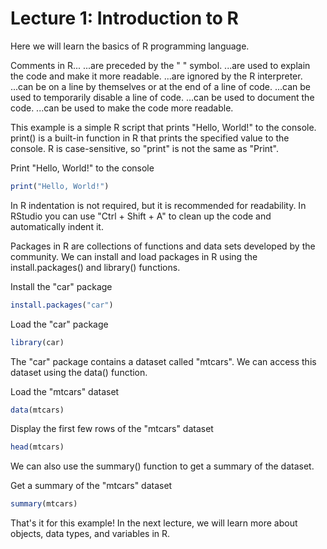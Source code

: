 # Lecture 1: Introduction to R

Here we will learn the basics of R programming language.

Comments in R... 
...are preceded by the " " symbol. 
...are used to explain the code and make it more readable.
...are ignored by the R interpreter. 
...can be on a line by themselves or at the end of a line of code.
...can be used to temporarily disable a line of code.
...can be used to document the code.
...can be used to make the code more readable.

This example is a simple R script that prints "Hello, World!" to the console.
print() is a built-in function in R that prints the specified value to the console.
R is case-sensitive, so "print" is not the same as "Print".

Print "Hello, World!" to the console

```r
print("Hello, World!")
```

In R indentation is not required, but it is recommended for readability.
In RStudio you can use "Ctrl + Shift + A" to clean up the code and automatically indent it.

Packages in R are collections of functions and data sets developed by the community.
We can install and load packages in R using the install.packages() and library() functions.

Install the "car" package

```r
install.packages("car")
```

Load the "car" package

```r
library(car)
```

The "car" package contains a dataset called "mtcars".
We can access this dataset using the data() function.

Load the "mtcars" dataset

```r
data(mtcars)
```

Display the first few rows of the "mtcars" dataset

```r
head(mtcars)
```

We can also use the summary() function to get a summary of the dataset.

Get a summary of the "mtcars" dataset

```r
summary(mtcars)
```

That's it for this example! In the next lecture, we will learn more about objects, data types, and variables in R.
